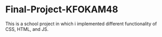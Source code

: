 # Final-Project-KFOKAM48
This is a school project in which i implemented different functionality of CSS, HTML, and JS.
